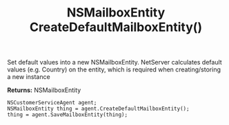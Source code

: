 ﻿---
uid: crmscript_ref_NSCustomerServiceAgent_CreateDefaultMailboxEntity
title: NSMailboxEntity CreateDefaultMailboxEntity()
intellisense: NSCustomerServiceAgent.CreateDefaultMailboxEntity
keywords: NSCustomerServiceAgent, CreateDefaultMailboxEntity
so.topic: reference
---
	  
Set default values into a new NSMailboxEntity.
NetServer calculates default values (e.g. Country) on the entity, which is required when creating/storing a new instance
	  
**Returns:** NSMailboxEntity

```crmscript
NSCustomerServiceAgent agent;
NSMailboxEntity thing = agent.CreateDefaultMailboxEntity();
thing = agent.SaveMailboxEntity(thing);
```

